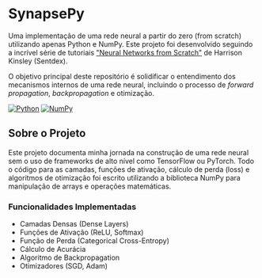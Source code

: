 # SynapsePy

Uma implementação de uma rede neural a partir do zero (from scratch) utilizando apenas Python e NumPy. Este projeto foi desenvolvido seguindo a incrível série de tutoriais ["Neural Networks from Scratch"](https://www.youtube.com/playlist?list=PLQVvvaa0QuDcjD5BAw2DxE6OF2tius3V3) de Harrison Kinsley (Sentdex).

O objetivo principal deste repositório é solidificar o entendimento dos mecanismos internos de uma rede neural, incluindo o processo de *forward propagation*, *backpropagation* e otimização.

[![Python](https://img.shields.io/badge/Python-3.8%2B-blue.svg)](https://www.python.org/)
[![NumPy](https://img.shields.io/badge/NumPy-1.21%2B-yellow.svg)](https://numpy.org/)

## Sobre o Projeto

Este projeto documenta minha jornada na construção de uma rede neural sem o uso de frameworks de alto nível como TensorFlow ou PyTorch. Todo o código para as camadas, funções de ativação, cálculo de perda (loss) e algoritmos de otimização foi escrito utilizando a biblioteca NumPy para manipulação de arrays e operações matemáticas.

### Funcionalidades Implementadas
* Camadas Densas (Dense Layers)
* Funções de Ativação (ReLU, Softmax)
* Função de Perda (Categorical Cross-Entropy)
* Cálculo de Acurácia
* Algoritmo de Backpropagation
* Otimizadores (SGD, Adam)
